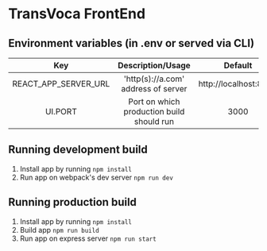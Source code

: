 # TransVoca FrontEnd

## Environment variables (in .env or served via CLI)
| Key                  | Description/Usage                         | Default                | Mandatory  |
| :------------------: |:-----------------------------------------:| :---------------------:| :---------:|
| REACT_APP_SERVER_URL | 'http(s)://a.com' address of server       | http://localhost:8080  | yes        |
| UI.PORT              | Port on which production build should run | 3000                   | yes        |


## Running development build
1. Install app by running `npm install`
2. Run app on webpack's dev server `npm run dev`

## Running production build
1. Install app by running `npm install`
2. Build app `npm run build`
2. Run app on express server `npm run start`